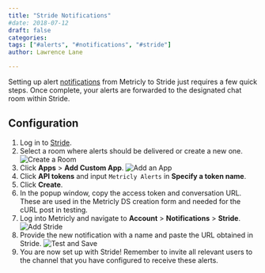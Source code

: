 ```yaml
---
title: "Stride Notifications"
#date: 2018-07-12
draft: false
categories:
tags: ["#alerts", "#notifications", "#stride"]
author: Lawrence Lane

---
```


Setting up alert [notifications][1] from Metricly to Stride just requires a few quick steps. Once complete, your alerts are forwarded to the designated chat room within Stride.

## Configuration
1. Log in to [Stride](https://app.stride.com/login).
2. Select a room where alerts should be delivered or create a new one.
![Create a Room](/images/notifications-stride/create-a-room.png)
3. Click **Apps** > **Add Custom App**.
![Add an App](/images/notifications-stride/add-an-app.png)
4. Click **API tokens** and input `Metricly Alerts` in **Specify a token name**.
5. Click **Create**.
6. In the popup window, copy the access token and conversation URL. These are used in the Metricly DS creation form and needed for the cURL post in testing.
7. Log into Metricly and navigate to **Account** > **Notifications** > **Stride**.
![Add Stride](/images/notifications-stride/add-stride.png)
8. Provide the new notification with a name and paste the URL obtained in Stride.
![Test and Save](/images/notifications-stride/test-and-save.png)
9. You are now set up with Stride! Remember to invite all relevant users to the channel that you have configured to receive these alerts.


[1]: /alerts-notifications/notifications
